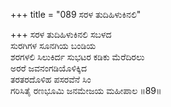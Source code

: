 +++
title = "089 ಸರಳ ತುದಿಹಿಳುಕಿನಲಿ"

+++
ಸರಳ ತುದಿಹಿಳುಕಿನಲಿ ಸಬಳದ  
ಸುರಗಿಗಳ ಸೂನಗಿಯ ಬಂಡಿಯ  
ಶರಗಳಲಿ ಸಿಲುಕಿರ್ದ ಸುಭಟರ ಕಡಿಕು ಮೆರೆದಿರಲು  
ಅರರೆ ಜವನಂಗಡಿಯೊಳಿಕ್ಕಿದ  
ತರತರದೊಳಿಹ ಪಸರವೆನೆ ಸಿಂ  
ಗರಿಸಿತೈ ರಣಭೂಮಿ ಜನಮೇಜಯ ಮಹೀಪಾಲ       ॥89॥
